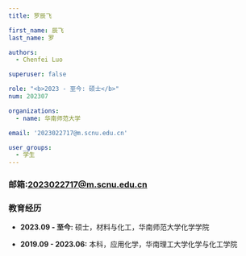 ```yaml
---
title: 罗辰飞

first_name: 辰飞
last_name: 罗

authors:
  - Chenfei Luo

superuser: false

role: "<b>2023 - 至今: 硕士</b>"
num: 202307

organizations:
  - name: 华南师范大学

email: '2023022717@m.scnu.edu.cn'

user_groups:
  - 学生
---
```

### 邮箱:<2023022717@m.scnu.edu.cn>

### 教育经历

- **2023.09 - 至今:** 硕士，材料与化工，华南师范大学化学学院

- **2019.09 - 2023.06:** 本科，应用化学，华南理工大学化学与化工学院
